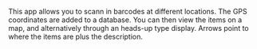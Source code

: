 This app allows you to scann in barcodes at different locations.  The GPS coordinates are added to a database.
You can then view the items on a map, and alternatively through an heads-up type display.  Arrows point to where the items are plus the description.

